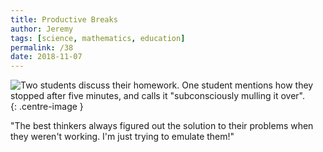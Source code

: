 ```yaml
---
title: Productive Breaks
author: Jeremy
tags: [science, mathematics, education]
permalink: /38
date: 2018-11-07
---
```


![Two students discuss their homework. One student mentions how they stopped after five minutes, and calls it "subconsciously mulling it over".](https://res.cloudinary.com/dh3hm8pb7/image/upload/c_scale,q_auto:best/v1535842782/Handwaving/Published/ProductiveBreaks.png){: .centre-image }

"The best thinkers always figured out the solution to their problems when they weren't working. I'm just trying to emulate them!"